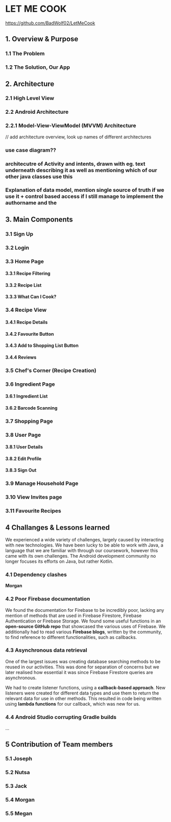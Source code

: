 # LET ME COOK 
https://github.com/BadWolf02/LetMeCook

## 1. Overview & Purpose

### 1.1 The Problem

### 1.2 The Solution, Our App

## 2. Architecture

### 2.1 High Level View


### 2.2 Android Architecture

### 2.2.1 Model-View-ViewModel (MVVM) Architecture

// add architecture overview, look up names of different architectures

### use case diagram??
### architecutre of Activity and intents, drawn with eg. text underneath describing it as well as mentioning which of our other java classes use this
### Explanation of data model, mention single source of truth if we use it + control based access if I still manage to implement the authorname and the 

## 3. Main Components

### 3.1 Sign Up

### 3.2 Login

### 3.3 Home Page

#### 3.3.1 Recipe Filtering

#### 3.3.2 Recipe List

#### 3.3.3 What Can I Cook?

### 3.4 Recipe View

#### 3.4.1 Recipe Details

#### 3.4.2 Favourite Button

#### 3.4.3 Add to Shopping List Button

#### 3.4.4 Reviews

### 3.5 Chef's Corner (Recipe Creation)

### 3.6 Ingredient Page

#### 3.6.1 Ingredient List

#### 3.6.2 Barcode Scanning

### 3.7 Shopping Page

### 3.8 User Page

#### 3.8.1 User Details

#### 3.8.2 Edit Profile

#### 3.8.3 Sign Out

### 3.9 Manage Household Page

### 3.10 View Invites page

### 3.11 Favourite Recipes

## 4 Challanges &  Lessons learned
We experienced a wide variety of challenges, largely caused by interacting with new technologies. We have been lucky to be able to work with Java, 
a language that we are familiar with through our coursework, however this came with its own challenges. The Android development community no 
longer focuses its efforts on Java, but rather Kotlin.

### 4.1 Dependency clashes
**Morgan**

### 4.2 Poor Firebase documentation
We found the documentation for Firebase to be incredibly poor, lacking any mention of methods that are used in Firebase Firestore, 
Firebase Authentication or Firebase Storage. We found some useful functions in an **open-source GitHub repo** that showcased the various uses of Firebase.
We additionally had to read various **Firebase blogs**, written by the community, to find reference to different functionalities, such as callbacks.

### 4.3 Asynchronous data retrieval
One of the largest issues was creating database searching methods to be reused in our activities. This was done for separation of concerns 
but we later realised how essential it was since Firebase Firestore queries are asynchronous.

We had to create listener functions, using a **callback-based approach**. New listeners were created for different data types and use them to return 
the relevant data for use in other methods. This resulted in code being written using **lambda functions** for our callback, which was new for us.

### 4.4 Android Studio corrupting Gradle builds
...

## 5 Contribution of Team members

### 5.1 Joseph

### 5.2 Nutsa

### 5.3 Jack

### 5.4 Morgan

### 5.5 Megan